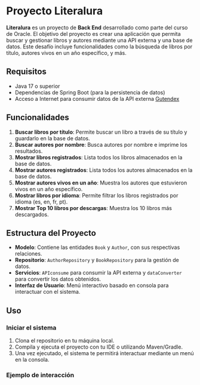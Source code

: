 # Proyecto Literalura

**Literalura** es un proyecto de **Back End** desarrollado como parte del curso de Oracle. El objetivo del proyecto es crear una aplicación que permita buscar y gestionar libros y autores mediante una API externa y una base de datos. Este desafío incluye funcionalidades como la búsqueda de libros por título, autores vivos en un año específico, y más.

## Requisitos

- Java 17 o superior
- Dependencias de Spring Boot (para la persistencia de datos)
- Acceso a Internet para consumir datos de la API externa [Gutendex](https://gutendex.com/)

## Funcionalidades

1. **Buscar libros por título**: Permite buscar un libro a través de su título y guardarlo en la base de datos.
2. **Buscar autores por nombre**: Busca autores por nombre e imprime los resultados.
3. **Mostrar libros registrados**: Lista todos los libros almacenados en la base de datos.
4. **Mostrar autores registrados**: Lista todos los autores almacenados en la base de datos.
5. **Mostrar autores vivos en un año**: Muestra los autores que estuvieron vivos en un año específico.
6. **Mostrar libros por idioma**: Permite filtrar los libros registrados por idioma (es, en, fr, pt).
7. **Mostrar Top 10 libros por descargas**: Muestra los 10 libros más descargados.

## Estructura del Proyecto

- **Modelo**: Contiene las entidades `Book` y `Author`, con sus respectivas relaciones.
- **Repositorio**: `AuthorRepository` y `BookRepository` para la gestión de datos.
- **Servicios**: `APIconsume` para consumir la API externa y `dataConverter` para convertir los datos obtenidos.
- **Interfaz de Usuario**: Menú interactivo basado en consola para interactuar con el sistema.

## Uso

### Iniciar el sistema

1. Clona el repositorio en tu máquina local.
2. Compila y ejecuta el proyecto con tu IDE o utilizando Maven/Gradle.
3. Una vez ejecutado, el sistema te permitirá interactuar mediante un menú en la consola.

### Ejemplo de interacción


